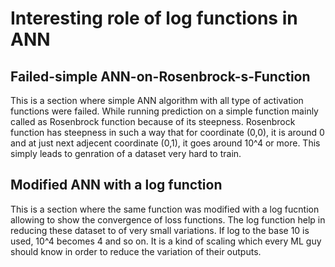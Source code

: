# Interesting role of log functions in ANN
## Failed-simple ANN-on-Rosenbrock-s-Function
This is a section where simple ANN algorithm with all type of activation functions were failed. While running prediction on a simple function mainly called as Rosenbrock function because of its steepness.
Rosenbrock function has steepness in such a way that for coordinate (0,0), it is around 0 and at just next adjecent coordinate (0,1), it goes around 10^4 or more.
This simply leads to genration of a dataset very hard to train.

## Modified ANN with a log function
This is a section where the same function was modified with a log fucntion allowing to show the convergence of loss functions.
The log function help in reducing these dataset to of very small variations. If log to the base 10 is used, 10^4 becomes 4 and so on. 
It is a kind of scaling which every ML guy should know in order to reduce the variation of their outputs.
